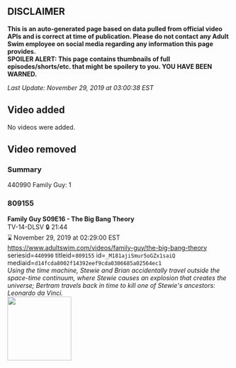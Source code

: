 ## DISCLAIMER
**This is an auto-generated page based on data pulled from official video APIs and is correct at time of publication. Please do not contact any Adult Swim employee on social media regarding any information this page provides.**  
**SPOILER ALERT: This page contains thumbnails of full episodes/shorts/etc. that might be spoilery to you. YOU HAVE BEEN WARNED.**  

_Last Update: November 29, 2019 at 03:00:38 EST_
## Video added
No videos were added.  
## Video removed
### Summary
440990 Family Guy: 1  
### 809155
**Family Guy S09E16 - The Big Bang Theory**  
TV-14-DLSV 🔒 21:44  
⌛ November 29, 2019 at 02:29:00 EST  
https://www.adultswim.com/videos/family-guy/the-big-bang-theory  
seriesid=`440990` titleid=`809155` id=`_M181ajiSmur5oGZx1saiQ` mediaid=`d14fcda8002f14392eef9cda0306685a02564ec1`  
_Using the time machine, Stewie and Brian accidentally travel outside the space-time continuum, where Stewie causes an explosion that creates the universe; Bertram travels back in time to kill one of Stewie's ancestors: Leonardo da Vinci._  
<a href="https://i.cdn.turner.com/adultswim/big/image-upload/thumbnails/thumb-2_image-152053920974719.jpg"><img src="https://i.cdn.turner.com/adultswim/big/image-upload/thumbnails/thumb-2_image-152053920974719.jpg" height="144px" /></a>
